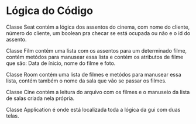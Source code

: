 # Lógica do Código

Classe Seat contém a lógica dos assentos do cinema, com nome do cliente, número do cliente, um boolean pra checar se está ocupada ou não e o id do assento.

Classe Film contém uma lista com os assentos para um determinado filme, contém metódos para manusear essa lista e contém os atributos de filme que são: Data de ínicio, nome do filme e foto.

Classe Room contém uma lista de filmes e metódos para manusear essa lista, contém também o nome da sala que vão se passar os filmes.

Classe Cine contém a leitura do arquivo com os filmes e o manuseio da lista de salas criada nela própria.

Classe Application é onde está localizada toda a lógica da gui com duas telas.